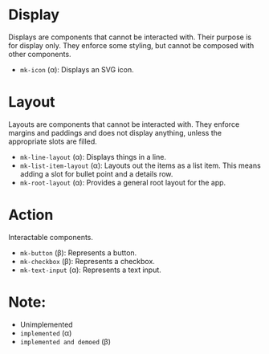 # Display

Displays are components that cannot be interacted with. Their purpose is for display only. They
enforce some styling, but cannot be composed with other components.

-   `mk-icon` (α): Displays an SVG icon.

# Layout

Layouts are components that cannot be interacted with. They enforce margins and paddings and does
not display anything, unless the appropriate slots are filled.

-   `mk-line-layout` (α): Displays things in a line.
-   `mk-list-item-layout` (α): Layouts out the items as a list item. This means adding a slot for
    bullet point and a details row.
-   `mk-root-layout` (α): Provides a general root layout for the app.

# Action

Interactable components.

-   `mk-button` (β): Represents a button.
-   `mk-checkbox` (β): Represents a checkbox.
-   `mk-text-input` (α): Represents a text input.

# Note:

-   Unimplemented
-   `implemented` (α)
-   `implemented and demoed` (β)
